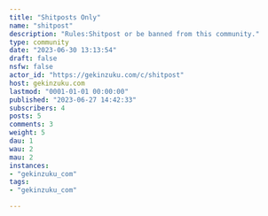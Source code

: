 ```yaml
---
title: "Shitposts Only" 
name: "shitpost"
description: "Rules:Shitpost or be banned from this community."
type: community
date: "2023-06-30 13:13:54"
draft: false
nsfw: false
actor_id: "https://gekinzuku.com/c/shitpost"
host: gekinzuku.com
lastmod: "0001-01-01 00:00:00"
published: "2023-06-27 14:42:33"
subscribers: 4
posts: 5
comments: 3
weight: 5
dau: 1
wau: 2
mau: 2
instances:
- "gekinzuku_com"
tags: 
- "gekinzuku_com"

---
```

